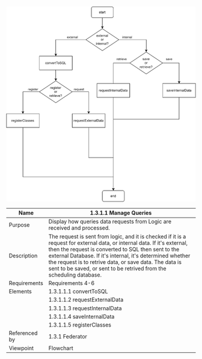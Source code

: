 ![1.3.1.1 Manage Queries](TeamOneFiles/1.3.1.1%20Manage%20Queries.svg)

| Name | 1.3.1.1 Manage Queries |
| ----------- | ----------- |
| Purpose | Display how queries data requests from Logic are received and processed. |
| Description | The request is sent from logic, and it is checked if it is a request for external data, or internal data. If it's external, then the request is converted to SQL then sent to the external Database. If it's internal, it's determined whether the request is to retrive data, or save data. The data is sent to be saved, or sent to be retrived from the scheduling database. |
| Requirements | Requirements 4-6 |
| Elements | 1.3.1.1.1 convertToSQL|
|          | 1.3.1.1.2 requestExternalData |
|          | 1.3.1.1.3 requestInternalData |
|          | 1.3.1.1.4 saveInternalData |
|          | 1.3.1.1.5 registerClasses |
| Referenced by | 1.3.1 Federator |
| Viewpoint | Flowchart |
